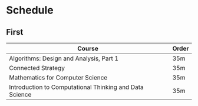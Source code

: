 # Schedule

## First

Course | Order
--- | ---
Algorithms: Design and Analysis, Part 1 | 35m
Connected Strategy | 35m
Mathematics for Computer Science | 35m
Introduction to Computational Thinking and Data Science | 35m
